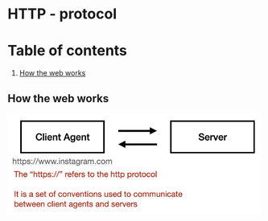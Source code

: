 # HTTP - protocol

# Table of contents
1. [How the web works](#web)


## How the web works

<img src="./assets/http-protocol/http_purpose.png" width="700"/>
